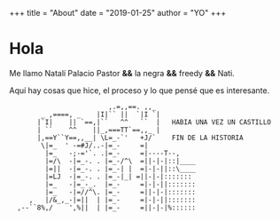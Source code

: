 +++
title = "About"
date = "2019-01-25"
author = "YO"
+++

# Hola

Me llamo Natalí Palacio Pastor **&&** la negra **&&** freedy **&&** Nati.

Aquí hay cosas que hice, el proceso y lo que pensé que es interesante.

                             ,.=,,==. ,,_                           
            _ ,====, _    |I|`` ||  `|I `|                          
           |`I|    || `==,|``   ^^   ``  |   HABIA UNA VEZ UN CASTILLO
           | ``    ^^    ||_,===TT`==,,_ |                          
           |,==Y``Y==,,__| \L=_-`'   +J/`    FIN DE LA HISTORIA         
            \|=_  ' -=#J/..-|=_-     =|                             
             |=_   -;-='`. .|=_-     =|----T--,                     
             |=/\  -|=_-. . |=_-/^\  =||-|-|::|____                 
             |=||  -|=_-. . |=_-| |  =|-|-||::\____                 
             |=LJ  -|=_-. . |=_-|_| =||-|-|:::::::                  
             |=_   -|=_-_.  |=_-     =|-|-||:::::::                 
             |=_   -|=//^\. |=_-     =||-|-|:::::::                 
         ,   |/&_,_-|=||  | |=_-     =|-|-||:::::::                 
      ,--``8%,/    ',%||  | |=_-     =||-|-|%::::::                 